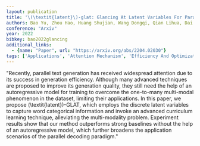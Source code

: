 ```yaml
---
layout: publication
title: '\(\textit{latent}\)-glat: Glancing At Latent Variables For Parallel Text Generation'
authors: Bao Yu, Zhou Hao, Huang Shujian, Wang Dongqi, Qian Lihua, Dai Xinyu, Chen Jiajun, Li Lei
conference: "Arxiv"
year: 2022
bibkey: bao2022glancing
additional_links:
  - {name: "Paper", url: "https://arxiv.org/abs/2204.02030"}
tags: ['Applications', 'Attention Mechanism', 'Efficiency And Optimization', 'GPT', 'Language Modeling', 'Model Architecture', 'Pretraining Methods', 'Training Techniques']
---
```

"Recently, parallel text generation has received widespread attention due to its success in generation efficiency. Although many advanced techniques are proposed to improve its generation quality, they still need the help of an autoregressive model for training to overcome the one-to-many multi-modal phenomenon in the dataset, limiting their applications. In this paper, we propose \(\textit{latent}\)-GLAT, which employs the discrete latent variables to capture word categorical information and invoke an advanced curriculum learning technique, alleviating the multi-modality problem. Experiment results show that our method outperforms strong baselines without the help of an autoregressive model, which further broadens the application scenarios of the parallel decoding paradigm."
